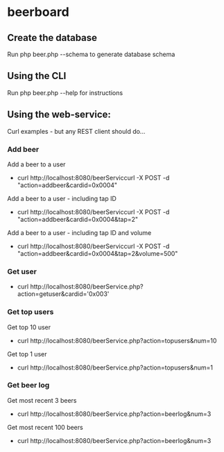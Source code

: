 # beerboard

## Create the database
Run php beer.php --schema to generate database schema

## Using the CLI
Run php beer.php --help for instructions

## Using the web-service:
Curl examples - but any REST client should do...

### Add beer
Add a beer to a user
* curl http://localhost:8080/beerServiccurl -X POST -d "action=addbeer&cardid=0x0004"

Add a beer to a user - including tap ID
* curl http://localhost:8080/beerServiccurl -X POST -d "action=addbeer&cardid=0x0004&tap=2"

Add a beer to a user - including tap ID and volume
* curl http://localhost:8080/beerServiccurl -X POST -d "action=addbeer&cardid=0x0004&tap=2&volume=500"

### Get user
* curl http://localhost:8080/beerService.php?action=getuser\&cardid='0x003'

### Get top users
Get top 10 user
* curl http://localhost:8080/beerService.php?action=topusers\&num=10

Get top 1 user
* curl http://localhost:8080/beerService.php?action=topusers\&num=1


### Get beer log
Get most recent 3 beers
* curl http://localhost:8080/beerService.php?action=beerlog\&num=3

Get most recent 100 beers
* curl http://localhost:8080/beerService.php?action=beerlog\&num=3


